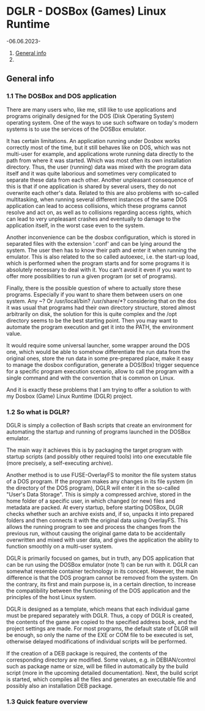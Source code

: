 # DGLR - DOSBox (Games) Linux Runtime 
-06.06.2023-

  1. [General info](#1-general-info)
  2. 

## General info
### 1.1 The DOSBox and DOS application
There are many users who, like me, still like to use applications and programs originally designed for the DOS (Disk Operating System) operating system. One of the ways to use such software on today's modern systems is to use the services of the DOSBox emulator.

It has certain limitations. An application running under Dosbox works correctly most of the time, but it still behaves like on DOS, which was not multi-user for example, and applications wrote running data directly to the path from where it was started. Which was most often its own installation directory. Thus, the user (running) data was mixed with the program data itself and it was quite laborious and sometimes very complicated to separate these data from each other. Another unpleasant consequence of this is that if one application is shared by several users, they do not overwrite each other's data. Related to this are also problems with so-called multitasking, when running several different instances of the same DOS application can lead to access collisions, which these programs cannot resolve and act on, as well as to collisions regarding access rights, which can lead to very unpleasant crashes and eventually to damage to the application itself, in the worst case even to the system.

Another inconvenience can be the dosbox configuration, which is stored in separated files with the extension '.conf' and can be lying around the system. The user then has to know their path and enter it when running the emulator. This is also related to the so called autoexec, i.e. the start-up load, which is performed when the program starts and for some programs it is absolutely necessary to deal with it. You can't avoid it even if you want to offer more possibilities to run a given program (or set of programs).

Finally, there is the possible question of where to actually store these programs. Especially if you want to share them between users on one system. Any ~? Or /usr/local/bin? /usr/share/*? considering that on the dos it was usual that programs had their own directory structure, stored almost arbitrarily on disk, the solution for this is quite complex and the /opt directory seems to be the best starting point. Then you may want to automate the program execution and get it into the PATH, the environment value.

It would require some universal launcher, some wrapper around the DOS one, which would be able to somehow differentiate the run data from the original ones, store the run data in some pre-prepared place, make it easy to manage the dosbox configuration, generate a DOS(Box) trigger sequence for a specific program execution scenario, allow to call the program with a single command and with the convention that is common on Linux.

And it is exactly these problems that I am trying to offer a solution to with my Dosbox (Game) Linux Runtime (DGLR) project.

### 1.2 So what is DGLR?
DGLR is simply a collection of Bash scripts that create an environment for automating the startup and running of programs launched in the DOSBox emulator.

The main way it achieves this is by packaging the target program with startup scripts (and possibly other required tools) into one executable file (more precisely, a self-executing archive).

Another method is to use FUSE-OverlayFS to monitor the file system status of a DOS program. If the program makes any changes in its file system (in the directory of the DOS program), DGLR will enter it in the so-called "User's Data Storage". This is simply a compressed archive, stored in the home folder of a specific user, in which changed (or new) files and metadata are packed. At every startup, before starting DOSBox, DLGR checks whether such an archive exists and, if so, unpacks it into prepared folders and then connects it with the original data using OverlayFS. This allows the running program to see and process the changes from the previous run, without causing the original game data to be accidentally overwritten and mixed with user data, and gives the application the ability to function smoothly on a multi-user system.

DGLR is primarily focused on games, but in truth, any DOS application that can be run using the DOSBox emulator (note 1) can be run with it. DGLR can somewhat resemble container technology in its concept. However, the main difference is that the DOS program cannot be removed from the system. On the contrary, its first and main purpose is, in a certain direction, to increase the compatibility between the functioning of the DOS application and the principles of the host Linux system.

DGLR is designed as a template, which means that each individual game must be prepared separately with DGLR. Thus, a copy of DGLR is created, the contents of the game are copied to the specified address book, and the project settings are made. For most programs, the default state of DLGR will be enough, so only the name of the EXE or COM file to be executed is set, otherwise delayed modifications of individual scripts will be performed.

If the creation of a DEB package is required, the contents of the corresponding directory are modified. Some values, e.g. in DEBIAN/control such as package name or size, will be filled in automatically by the build script (more in the upcoming detailed documentation). Next, the build script is started, which compiles all the files and generates an executable file and possibly also an installation DEB package.

### 1.3 Quick feature overview
